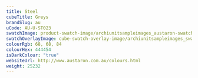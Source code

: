 ```yaml
---
title: Steel
cubeTitle: Greys
brandSlug: au
uCode: AU-U-ST023
swatchImage: product-swatch-image/archiunitsampleimages_austaron-swatch_Steel.jpg
swatchOverlayImage: cube-swatch-overlay-image/archiunitsampleimages_swatch-overlay_austaron.png
colourRgb: 68, 68, 84
colourHex: 444454
isDarkColour: "true"
websiteUrl: http://www.austaron.com.au/colours.html
weight: 25232
---
```


